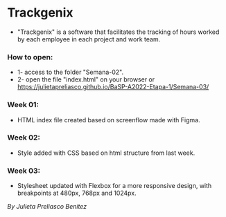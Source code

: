 # Trackgenix
- "Trackgenix" is a software that facilitates the tracking of hours worked by each employee in each project and work team.
### How to open:
- 1- access to the folder "Semana-02".
- 2- open the file "index.html" on your browser or https://julietapreliasco.github.io/BaSP-A2022-Etapa-1/Semana-03/

### Week 01:
- HTML index file created based on screenflow made with Figma.

### Week 02:
- Style added with CSS based on html structure from last week.

### Week 03:
- Stylesheet updated with Flexbox for a more responsive design, with breakpoints at 480px, 768px and 1024px.

_By Julieta Preliasco Benítez_